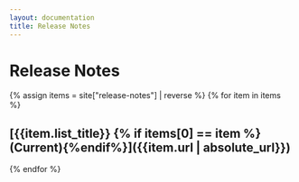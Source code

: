 ```yaml
---
layout: documentation
title: Release Notes
---
```


# Release Notes

{% assign items = site["release-notes"] | reverse %}
{% for item in items %}
## [{{item.list_title}} {% if items[0] == item %}(Current){%endif%}]({{item.url | absolute_url}})

{% endfor %}
